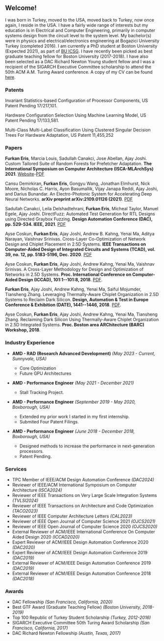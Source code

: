 ## Welcome!
I was born in Turkey, moved to the USA, moved back to Turkey, now once again, I reside in the USA. I have a fairly wide range of interests but my education is in Electrical and Computer Engineering, primarily in computer systems design from the circuit level to the system level. My bachelor(s) were in physics and electrical/electronics engineering at Bogazici University Turkey (completed 2016). I am currently a PhD student at Boston University (Expected 2021), as part of [BU ICSG](https://www.bu.edu/icsg/). I have recently been picked as best graduate teaching fellow for Boston University (2017-2018). I have also been selected as a DAC Richard Newton Young student fellow and I was a recipient of the SIGARCH Executive Committee scholarship to attend the 50th ACM A.M. Turing Award conference. A copy of my CV can be found [here](https://github.com/spikemar/spikemar.github.io/blob/master/docs/cv.pdf).

### Patents

Invariant Statistics-based Configuration of Processor Components, US Patent Pending 17/217,101.

Hardware Configuration Selection Using Machine Learning Model, US Patent Pending 17/133,581.

Multi-Class Multi-Label Classification Using Clustered Singular Decision Trees For Hardware Adaptation, US Patent 11,455,252

### Papers

**Furkan Eris**, Marcia Louis, Sadullah Canakci, Jose Abellan, Ajay Joshi. Custom Tailored Suite of Random Forests for Prefetcher Adaptation. **The International Symposium on Computer Architecture (ISCA-MLArchSys) 2021**. [Website](https://sites.google.com/view/mlarchsys/)-[PDF](https://people.bu.edu/joshi/files/puppeteer_mlarchsys_2021.pdf) 

Cansu Demirkiran, **Furkan Eris**, Gongyu Wang, Jonathan Elmhurst, Nick Moore, Nicholas C. Harris, Ayon Basumallik, Vijay Janapa Reddi, Ajay Joshi, and Darius Bunandar. An Electro-Photonic System for Accelerating Deep Neural Networks. **arXiv preprint arXiv:2109.01126 (2021)**. [PDF](https://arxiv.org/pdf/2109.01126.pdf)

Sadullah Canakci, Leila Delshadtehrani, **Furkan Eris**, Micheal Taylor, Manuel Egele, Ajay Joshi. DirectFuzz: Automated Test Generation for RTL Designs using Directed Graybox Fuzzing. **Design Automation Conference (DAC), pp. 529-534. IEEE, 2021**. [PDF](https://people.bu.edu/joshi/files/Hardware_Fuzzing_DAC_2021.pdf)

Ayse Coskun, **Furkan Eris**, Ajay Joshi, Andrew B. Kahng, Yenai Ma, Aditya Narayan, Vaishnav Srinivas. Cross-Layer Co-Optimization of Network Design and Chiplet Placement in 2.5D Systems. **IEEE Transactions on Computer-Aided Design of Integrated Circuits and Systems (TCAD), vol. 39, no. 12, pp. 5183-5196, Dec. 2020**. [PDF](http://people.bu.edu/joshi/files/Ma_TCAD_2020.pdf)

Ayse Coskun, **Furkan Eris**, Ajay Joshi, Andrew Kahng, Yenai Ma, Vaishnav Srinivas. A Cross-Layer Methodology for Design and Optimization of Networks in 2.5D Systems. **Proc. International Conference on Computer-Aided Design (ICCAD), 101:1--101:8, 2018**. [PDF](http://people.bu.edu/joshi/files/interposer-nw-iccad-2018.pdf).

**Furkan Eris**, Ajay Joshi, Andrew Kahng, Yenai Ma, Saiful Mojumder, Tiansheng Zhang. Leveraging Thermally-Aware Chiplet Organization in 2.5D Systems to Reclaim Dark Silicon. **Design, Automation & Test in Europe Conference & Exhibition (DATE), 1441--1446, 2018**. [PDF](http://people.bu.edu/joshi/files/dark-silicon-date-2018.pdf).

Ayse Coskun, **Furkan Eris**, Ajay Joshi, Andrew Kahng, Yenai Ma, Tiansheng Zhang. Reclaiming Dark Silicon Using Thermally-Aware Chiplet Organization in 2.5D Integrated Systems. **Proc. Boston area ARChitecture (BARC) Workshop, 2018**.

### Industry Experience
* **AMD - RAD (Research Advanced Development)** *(May 2023 - Current, Sunnyvale, USA)*
  * Core Optimization
  * Future GPU Architectures
    
* **AMD - Performance Engineer** *(May 2021 - December 2021)*
  * Stall Tracking Project.
  
* **AMD - Performance Engineer** *(September 2019 - May 2020, Boxborough, USA)*
  * Extended my prior work I started in my first internship. 
  * Submited Four Patent Filings.

* **AMD - Performance Engineer** *(June 2018 - December 2018, Boxborough, USA)*
  * Designed methods to increase the performance in next-generation processors. 
  * Patent Pending.
 
### Services

* TPC Member of IEEE/ACM Design Automation Conference *(DAC2024)*
* Reviewer of IEEE/ACM International Symposium on Computer Architecture *(ISCA2024)*
* Reviewer of IEEE Transactions on Very Large Scale Integration Systems *(TVLSI2024)*
* Reviewer of IEEE Transactions on Architecture and Code Optimization *(TACO2023)*
* Reviewer of IEEE Computer Architecture Letters *(CAL2023)*
* Reviewer of IEEE Open Journal of Computer Science 2021 *(OJCS2021)*
* Reviewer of IEEE Open Journal of Computer Science 2020 *(OJCS2020)*
* External Reviewer of ACM/IEEE International Conference On Computer Aided Design 2020 *(ICCAD2020)*
* Expert Reviewer of ACM/IEEE Design Automation Conference 2020 *(DAC2020)*
* Expert Reviewer of ACM/IEEE Design Automation Conference 2019 *(DAC2019)*
* External Reviewer of ACM/IEEE Design Automation Conference 2019 *(DAC2019)*
* External Reviewer of ACM/IEEE Design Automation Conference 2018 *(DAC2018)*


### Awards

* DAC Fellowship *(San Francisco, California, 2020)*
* Best GTF Award (Graduate Teaching Fellow) *(Boston University, 2018-2019)*
* Top 100 Republic of Turkey Student Scholarship *(Turkey, 2012-2016)*
* SIGARCH Executive Committee 50th Turing Award Scholarship *(San Francisco, California, 2017)*
* DAC Richard Newton Fellowship *(Austin, Texas, 2017)*

